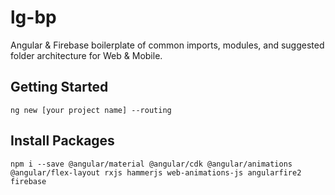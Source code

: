 # lg-bp
Angular &amp; Firebase boilerplate of common imports, modules, and suggested folder architecture for Web &amp; Mobile.

## Getting Started
```
ng new [your project name] --routing
```

## Install Packages
```
npm i --save @angular/material @angular/cdk @angular/animations @angular/flex-layout rxjs hammerjs web-animations-js angularfire2 firebase
```
